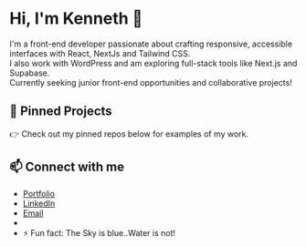 # Hi, I'm Kenneth 👋

I'm a front-end developer passionate about crafting responsive, accessible interfaces with React, NextJs and Tailwind CSS.  
I also work with WordPress and am exploring full-stack tools like Next.js and Supabase.  
Currently seeking junior front-end opportunities and collaborative projects!

## 📌 Pinned Projects
👉 Check out my pinned repos below for examples of my work.

## 📫 Connect with me
- [Portfolio](https://portfolio-two-orpin-26.vercel.app/)
- [LinkedIn](https://www.linkedin.com/in/hwezah/)
- [Email](hwezah.dev@gmail.com)
- 
- ⚡ Fun fact: The Sky is blue..Water is not!

<!---
Hwezah/Hwezah is a ✨ special ✨ repository because its `README.md` (this file) appears on your GitHub profile.
You can click the Preview link to take a look at your changes.
--->
